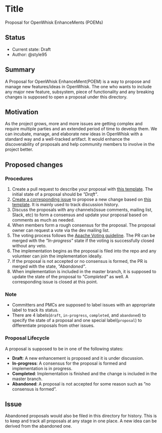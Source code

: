 <!--
#
# Licensed to the Apache Software Foundation (ASF) under one or more
# contributor license agreements.  See the NOTICE file distributed with
# this work for additional information regarding copyright ownership.
# The ASF licenses this file to You under the Apache License, Version 2.0
# (the "License"); you may not use this file except in compliance with
# the License.  You may obtain a copy of the License at
#
#     http://www.apache.org/licenses/LICENSE-2.0
#
# Unless required by applicable law or agreed to in writing, software
# distributed under the License is distributed on an "AS IS" BASIS,
# WITHOUT WARRANTIES OR CONDITIONS OF ANY KIND, either express or implied.
# See the License for the specific language governing permissions and
# limitations under the License.
#
-->

# Title
Proposal for OpenWhisk EnhanceMents (POEMs)

## Status
* Current state: Draft
* Author: @style95

## Summary

A Proposal for OpenWhisk EnhanceMent(POEM) is a way to propose and manage new features/ideas in OpenWhisk.
The one who wants to include any major new feature, subsystem, piece of functionality and any breaking changes is supposed to open a proposal under this directory.

## Motivation

As the project grows, more and more issues are getting complex and require multiple parties and an extended period of time to develop them.
We can incubate, manage, and elaborate new ideas in OpenWhisk with a standard way and a well-tracked artifact.
It would enhance the discoverability of proposals and help community members to involve in the project better.

## Proposed changes

### Procedures
1. Create a pull request to describe your proposal with [this template](./POEM-N-template.md). The initial state of a proposal should be _"Draft"_.
2. [Create a corresponding issue]((/issues/new?template=proposal.md)) to propose a new change based on [this template](../github/ISSUE_TEMPLATE/proposal.md). It is mainly used to track discussion history.
3. Discuss the proposals with any channels(issue comments, mailing list, Slack, etc) to form a consensus and update your proposal based on comments as much as needed.
4. When members form a rough consensus for the proposal. The proposal owner can request a vote via the dev mailing list.
5. The voting process follows the [Apache Voting guideline](https://www.apache.org/foundation/voting.html). The PR can be merged with the _"In-progress"_ state if the voting is successfully closed without any veto.
6. The implementation begins as the proposal is filed into the repo and any volunteer can join the implementation ideally.
7. If the proposal is not accepted or no consensus is formed, the PR is merged with the state, _"Abandoned"_.
8. When implementation is included in the master branch, it is supposed to update the state of the proposal to _"Completed"_ as well. A corresponding issue is closed at this point.

### Note
* Committers and PMCs are supposed to label issues with an appropriate label to track its status.
* There are 4 labels(`draft`, `in-progress`, `completed`, and `abandoned`) to specify the state of a proposal and one special label(`proposal`) to differentiate proposals from other issues.



### Proposal Lifecycle
A proposal is supposed to be in one of the following states:
* **Draft**: A new enhancement is proposed and it is under discussion.
* **In-progress**: A consensus for the proposal is formed and implementation is in progress.
* **Completed**: Implementation is finished and the change is included in the master branch.
* **Abandoned**: A proposal is not accepted for some reason such as ”no consensus is formed”.


## Issue

Abandoned proposals would also be filed in this directory for history.
This is to keep and track all proposals at any stage in one place.
A new idea can be derived from the abandoned one.
